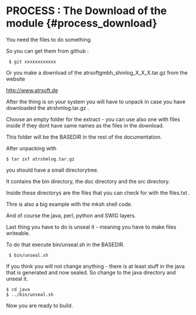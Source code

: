 PROCESS : The Download of the module  {#process_download}
==========================

You need the files to do something.

So you can get them from github :

     $ git xxxxxxxxxxxx

Or you make a download of the atrsoftgmbh_shmlog_X_X_X.tar.gz 
from the website

<http://www.atrsoft.de>


After the thing is on your system you will have to unpack in
case you have downloaded the atrshmlog.tar.gz .

Choose an empty folder for the extract - you can use also
one with files inside if they dont have same names as the
files in the download.

This folder will be the BASEDIR in the rest of the documentation.

After unpacking with

    $ tar zxf atrshmlog.tar.gz

you should have a small directorytree.

It contains the bin directory, the doc directory and the src directory.

Inside these directorys are the files that you can check for with the
files.txt .

Thre is also a big example with the mksh shell code.

And of course the java, perl, python and SWIG layers.

Last thing you have to do is unseal it - meaning you have to make files writeable.

To do that execute bin/unseal.sh in the BASEDIR.

     $ bin/unseal.sh

If you think you will not change anything - there is at least stuff in the
java that is generated and now sealed. So change to the java directory
and unseal it.

    $ cd java
    $ ../bin/unseal.sh

Now you are ready to build.

